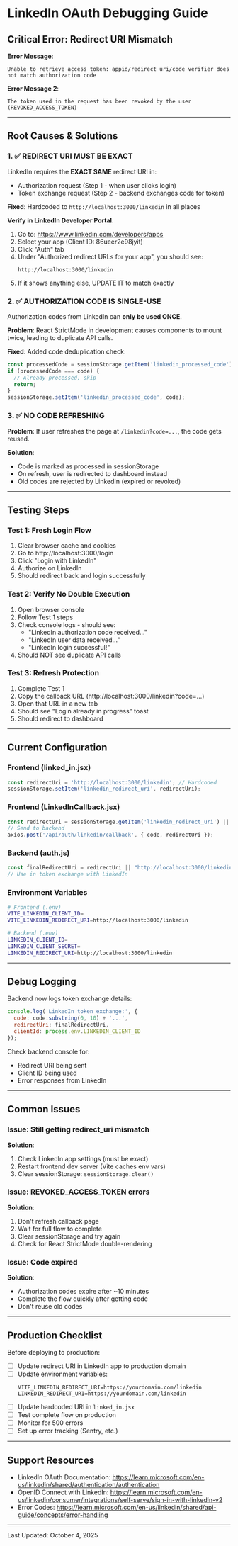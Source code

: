 # LinkedIn OAuth Debugging Guide

## Critical Error: Redirect URI Mismatch

**Error Message**: 
```
Unable to retrieve access token: appid/redirect uri/code verifier does not match authorization code
```

**Error Message 2**:
```
The token used in the request has been revoked by the user (REVOKED_ACCESS_TOKEN)
```

---

## Root Causes & Solutions

### 1. ✅ REDIRECT URI MUST BE EXACT

LinkedIn requires the **EXACT SAME** redirect URI in:
- Authorization request (Step 1 - when user clicks login)
- Token exchange request (Step 2 - backend exchanges code for token)

**Fixed**: Hardcoded to `http://localhost:3000/linkedin` in all places

**Verify in LinkedIn Developer Portal**:
1. Go to: https://www.linkedin.com/developers/apps
2. Select your app (Client ID: 86ueer2e98jyit)
3. Click "Auth" tab
4. Under "Authorized redirect URLs for your app", you should see:
   ```
   http://localhost:3000/linkedin
   ```
5. If it shows anything else, UPDATE IT to match exactly

### 2. ✅ AUTHORIZATION CODE IS SINGLE-USE

Authorization codes from LinkedIn can **only be used ONCE**.

**Problem**: React StrictMode in development causes components to mount twice, leading to duplicate API calls.

**Fixed**: Added code deduplication check:
```javascript
const processedCode = sessionStorage.getItem('linkedin_processed_code');
if (processedCode === code) {
  // Already processed, skip
  return;
}
sessionStorage.setItem('linkedin_processed_code', code);
```

### 3. ✅ NO CODE REFRESHING

**Problem**: If user refreshes the page at `/linkedin?code=...`, the code gets reused.

**Solution**: 
- Code is marked as processed in sessionStorage
- On refresh, user is redirected to dashboard instead
- Old codes are rejected by LinkedIn (expired or revoked)

---

## Testing Steps

### Test 1: Fresh Login Flow
1. Clear browser cache and cookies
2. Go to http://localhost:3000/login
3. Click "Login with LinkedIn"
4. Authorize on LinkedIn
5. Should redirect back and login successfully

### Test 2: Verify No Double Execution
1. Open browser console
2. Follow Test 1 steps
3. Check console logs - should see:
   - "LinkedIn authorization code received..."
   - "LinkedIn user data received..."
   - "LinkedIn login successful!"
4. Should NOT see duplicate API calls

### Test 3: Refresh Protection
1. Complete Test 1
2. Copy the callback URL (http://localhost:3000/linkedin?code=...)
3. Open that URL in a new tab
4. Should see "Login already in progress" toast
5. Should redirect to dashboard

---

## Current Configuration

### Frontend (linked_in.jsx)
```javascript
const redirectUri = 'http://localhost:3000/linkedin'; // Hardcoded
sessionStorage.setItem('linkedin_redirect_uri', redirectUri);
```

### Frontend (LinkedInCallback.jsx)
```javascript
const redirectUri = sessionStorage.getItem('linkedin_redirect_uri') || 'http://localhost:3000/linkedin';
// Send to backend
axios.post('/api/auth/linkedin/callback', { code, redirectUri });
```

### Backend (auth.js)
```javascript
const finalRedirectUri = redirectUri || "http://localhost:3000/linkedin";
// Use in token exchange with LinkedIn
```

### Environment Variables
```bash
# Frontend (.env)
VITE_LINKEDIN_CLIENT_ID=
VITE_LINKEDIN_REDIRECT_URI=http://localhost:3000/linkedin

# Backend (.env)
LINKEDIN_CLIENT_ID=
LINKEDIN_CLIENT_SECRET=
LINKEDIN_REDIRECT_URI=http://localhost:3000/linkedin
```

---

## Debug Logging

Backend now logs token exchange details:
```javascript
console.log('LinkedIn token exchange:', {
  code: code.substring(0, 10) + '...',
  redirectUri: finalRedirectUri,
  clientId: process.env.LINKEDIN_CLIENT_ID
});
```

Check backend console for:
- Redirect URI being sent
- Client ID being used
- Error responses from LinkedIn

---

## Common Issues

### Issue: Still getting redirect_uri mismatch
**Solution**: 
1. Check LinkedIn app settings (must be exact)
2. Restart frontend dev server (Vite caches env vars)
3. Clear sessionStorage: `sessionStorage.clear()`

### Issue: REVOKED_ACCESS_TOKEN errors
**Solution**:
1. Don't refresh callback page
2. Wait for full flow to complete
3. Clear sessionStorage and try again
4. Check for React StrictMode double-rendering

### Issue: Code expired
**Solution**:
- Authorization codes expire after ~10 minutes
- Complete the flow quickly after getting code
- Don't reuse old codes

---

## Production Checklist

Before deploying to production:

- [ ] Update redirect URI in LinkedIn app to production domain
- [ ] Update environment variables:
  ```
  VITE_LINKEDIN_REDIRECT_URI=https://yourdomain.com/linkedin
  LINKEDIN_REDIRECT_URI=https://yourdomain.com/linkedin
  ```
- [ ] Update hardcoded URI in `linked_in.jsx`
- [ ] Test complete flow on production
- [ ] Monitor for 500 errors
- [ ] Set up error tracking (Sentry, etc.)

---

## Support Resources

- LinkedIn OAuth Documentation: https://learn.microsoft.com/en-us/linkedin/shared/authentication/authentication
- OpenID Connect with LinkedIn: https://learn.microsoft.com/en-us/linkedin/consumer/integrations/self-serve/sign-in-with-linkedin-v2
- Error Codes: https://learn.microsoft.com/en-us/linkedin/shared/api-guide/concepts/error-handling

---

Last Updated: October 4, 2025
